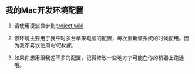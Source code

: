 我的Mac开发环境配置
-------------------

1. 请使用凌波微步到[project wiki](https://github.com/zerotofullstack/dotfiles/wiki)

2. 该环境主要用于我平时多台苹果电脑的配置，每次重新装系统的时候使用。因为我不喜欢使用*时间胶囊*。

3. 如果你想用跟我差不多的配置，记得修改一些地方才可能在你的机器上跑通哦。
